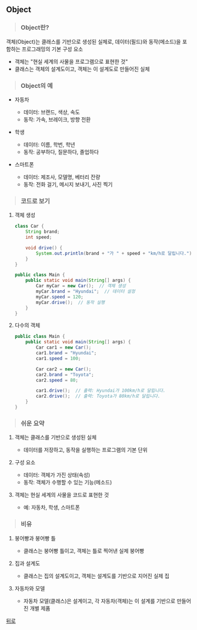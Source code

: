 ## Object
> ### Object란?
객체(Object)는 클래스를 기반으로 생성된 실체로, 데이터(필드)와 동작(메소드)을 포함하는 프로그래밍의 기본 구성 요소</br>
- 객체는 "현실 세계의 사물을 프로그램으로 표현한 것"
- 클래스는 객체의 설계도이고, 객체는 이 설계도로 만들어진 실체

> ### Object의 예
- 자동차
    - 데이터: 브랜드, 색상, 속도
    - 동작: 가속, 브레이크, 방향 전환

- 학생
    - 데이터: 이름, 학번, 학년
    - 동작: 공부하다, 질문하다, 졸업하다

- 스마트폰
    - 데이터: 제조사, 모델명, 베터리 잔량
    - 동작: 전화 걸기, 메시지 보내기, 사진 찍기

> ### 코드로 보기
1. 객체 생성
    ```java
    class Car {
        String brand;
        int speed;

        void drive() {
            System.out.println(brand + "가 " + speed + "km/h로 달립니다.");
        }
    }

    public class Main {
        public static void main(String[] args) {
            Car myCar = new Car();  // 객체 생성
            myCar.brand = "Hyundai";  // 데이터 설정
            myCar.speed = 120;
            myCar.drive();  // 동작 실행
        }
    }
    ```

2. 다수의 객체
    ```java
    public class Main {
        public static void main(String[] args) {
            Car car1 = new Car();
            car1.brand = "Hyundai";
            car1.speed = 100;

            Car car2 = new Car();
            car2.brand = "Toyota";
            car2.speed = 80;

            car1.drive();  // 출력: Hyundai가 100km/h로 달립니다.
            car2.drive();  // 출력: Toyota가 80km/h로 달립니다.
        }
    }
    ```

> ### 쉬운 요약
1. 객체는 클래스를 기반으로 생성된 실체
    - 데이터를 저장하고, 동작을 실행하는 프로그램의 기본 단위

2. 구성 요소
    - 데이터: 객체가 가진 상태(속성)
    - 동작: 객체가 수행할 수 있는 기능(메소드)

3. 객체는 현실 세계의 사물을 코드로 표현한 것
    - 예: 자동차, 학생, 스마트폰

> ### 비유
1. 붕어빵과 붕어빵 틀
    - 클래스는 붕어빵 틀이고, 객체는 틀로 찍어낸 실제 붕어빵

2. 집과 설계도
    - 클래스는 집의 설계도이고, 객체는 설계도를 기반으로 지어진 실제 집

3. 자동차와 모델
    - 자동차 모델(클래스)은 설계이고, 각 자동차(객체)는 이 설계를 기반으로 만들어진 개별 제품

[뒤로](java)